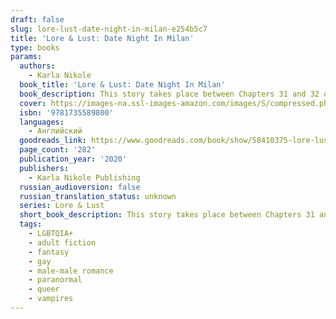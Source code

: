 ```yaml
---
draft: false
slug: lore-lust-date-night-in-milan-e254b5c7
title: 'Lore & Lust: Date Night In Milan'
type: books
params:
  authors:
    - Karla Nikole
  book_title: 'Lore & Lust: Date Night In Milan'
  book_description: This story takes place between Chapters 31 and 32 of Lore and Lust Book One
  cover: https://images-na.ssl-images-amazon.com/images/S/compressed.photo.goodreads.com/books/1624477910i/58410375.jpg
  isbn: '9781735589800'
  languages:
    - Английский
  goodreads_link: https://www.goodreads.com/book/show/58410375-lore-lust
  page_count: '282'
  publication_year: '2020'
  publishers:
    - Karla Nikole Publishing
  russian_audioversion: false
  russian_translation_status: unknown
  series: Lore & Lust
  short_book_description: This story takes place between Chapters 31 and 32 of Lore and Lust Book One
  tags:
    - LGBTQIA+
    - adult fiction
    - fantasy
    - gay
    - male-male romance
    - paranormal
    - queer
    - vampires
---
```


